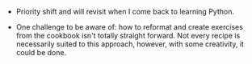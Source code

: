 - Priority shift and will revisit when I come back to learning Python.

- One challenge to be aware of: how to reformat and create exercises from the cookbook isn't totally straight 
forward. Not every recipe is necessarily suited to this approach, however, with some creativity, it could be done.
